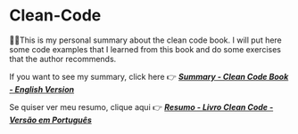 # Clean-Code
 📖📝This is my personal summary about the clean code book. I will put here some code examples that I learned from this book and do some exercises that the author recommends.
 
 If you want to see my summary, click here 👉 ***[Summary - Clean Code Book - English Version](https://github.com/IgorMariano25/Clean-Code/blob/main/Clean-Code-English.md)***
 
Se quiser ver meu resumo, clique aqui 👉 ***[Resumo - Livro Clean Code - Versão em Português](https://github.com/IgorMariano25/Clean-Code/blob/main/Clean-Code-Portuguese.md)***
